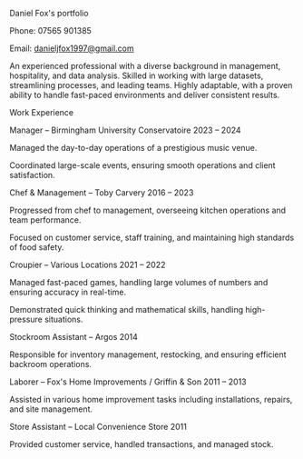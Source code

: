 Daniel Fox's portfolio


Phone: 07565 901385 

Email: danieljfox1997@gmail.com 

 

 

An experienced professional with a diverse background in management, hospitality, and data analysis. Skilled in working with large datasets, streamlining processes, and leading teams. Highly adaptable, with a proven ability to handle fast-paced environments and deliver consistent results. 

 

 

 

Work Experience 

 

Manager – Birmingham University Conservatoire 2023 – 2024 

Managed the day-to-day operations of a prestigious music venue. 

Coordinated large-scale events, ensuring smooth operations and client satisfaction. 

 

 

Chef & Management – Toby Carvery 2016 – 2023 

Progressed from chef to management, overseeing kitchen operations and team performance. 

Focused on customer service, staff training, and maintaining high standards of food safety. 

 

 

 

 

Croupier – Various Locations 2021 – 2022 

Managed fast-paced games, handling large volumes of numbers and ensuring accuracy in real-time. 

Demonstrated quick thinking and mathematical skills, handling high-pressure situations. 

 

 

Stockroom Assistant – Argos 2014 

Responsible for inventory management, restocking, and ensuring efficient backroom operations. 

 

 

Laborer – Fox's Home Improvements / Griffin & Son 2011 – 2013 

Assisted in various home improvement tasks including installations, repairs, and site management. 

 

 

Store Assistant – Local Convenience Store 2011 

Provided customer service, handled transactions, and managed stock. 
